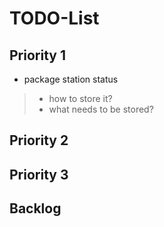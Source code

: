# TODO-List

## Priority 1
* package station status
> * how to store it?
> * what needs to be stored?

## Priority 2

## Priority 3

## Backlog